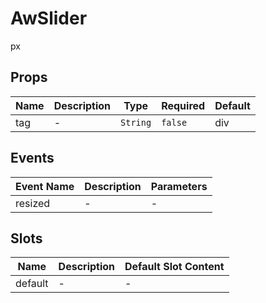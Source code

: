 # AwSlider

px

## Props

<!-- @vuese:AwSlider:props:start -->
|Name|Description|Type|Required|Default|
|---|---|---|---|---|
|tag|-|`String`|`false`|div|

<!-- @vuese:AwSlider:props:end -->


## Events

<!-- @vuese:AwSlider:events:start -->
|Event Name|Description|Parameters|
|---|---|---|
|resized|-|-|

<!-- @vuese:AwSlider:events:end -->


## Slots

<!-- @vuese:AwSlider:slots:start -->
|Name|Description|Default Slot Content|
|---|---|---|
|default|-|-|

<!-- @vuese:AwSlider:slots:end -->


